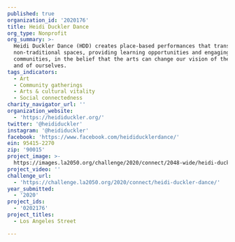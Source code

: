 ```yaml
---
published: true
organization_id: '2020176'
title: Heidi Duckler Dance
org_type: Nonprofit
org_summary: >-
  Heidi Duckler Dance (HDD) creates place-based performances that transform
  non-traditional spaces, providing learning opportunities and engaging diverse
  communities, in the belief that the arts can change our vision of the world
  and of ourselves. 
tags_indicators:
  - Art
  - Community gatherings
  - Arts & cultural vitality
  - Social connectedness
charity_navigator_url: ''
organization_website:
  - 'https://heididuckler.org/'
twitter: '@heididuckler'
instagram: '@heididuckler'
facebook: 'https://www.facebook.com/heididucklerdance/'
ein: 95415-2270
zip: '90015'
project_image: >-
  https://images.la2050.org/challenge/2020/connect/2048-wide/heidi-duckler-dance.jpg
project_video: ''
challenge_url:
  - 'https://challenge.la2050.org/2020/connect/heidi-duckler-dance/'
year_submitted:
  - '2020'
project_ids:
  - '0202176'
project_titles:
  - Los Angeles Street

---
```

